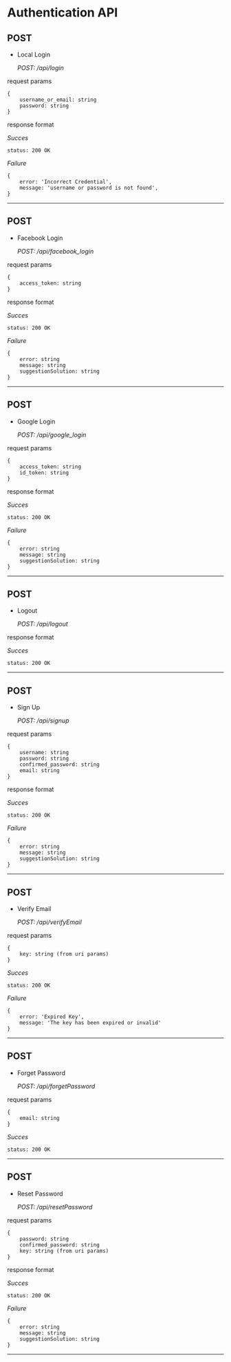 # Authentication API

## POST

- Local Login

    *POST: /api/login*

request params

```
{
    username_or_email: string
    password: string
}
```

response format

*Succes*
```
status: 200 OK
```

*Failure*
```
{
    error: 'Incorrect Credential',
    message: 'username or password is not found',
}
```

----


## POST

- Facebook Login

    *POST: /api/facebook_login*

request params

```
{
    access_token: string
}
```


response format

*Succes*
```
status: 200 OK
```

*Failure*
```
{
    error: string
    message: string
    suggestionSolution: string
}
```


----

## POST

- Google Login

    *POST: /api/google_login*

request params

```
{
    access_token: string
    id_token: string
}
```

response format

*Succes*
```
status: 200 OK
```

*Failure*
```
{
    error: string
    message: string
    suggestionSolution: string
}
```


----

## POST

- Logout

    *POST: /api/logout*


response format

*Succes*
```
status: 200 OK
```

----

## POST

- Sign Up

    *POST: /api/signup*

request params

```
{
    username: string
    password: string
    confirmed_password: string
    email: string
}
```

response format

*Succes*
```
status: 200 OK
```

*Failure*
```
{
    error: string
    message: string
    suggestionSolution: string
}
```

----

## POST

- Verify Email

    *POST: /api/verifyEmail*

request params

```
{
    key: string (from uri params)
}
```

*Succes*
```
status: 200 OK
```

*Failure*
```
{
    error: 'Expired Key',
    message: 'The key has been expired or invalid'
}
```

----

## POST

- Forget Password

    *POST: /api/forgetPassword*

request params

```
{
    email: string
}
```

*Succes*
```
status: 200 OK
```

----

## POST

- Reset Password

    *POST: /api/resetPassword*

request params

```
{
    password: string
    confirmed_password: string
    key: string (from uri params)
}
```


response format

*Succes*
```
status: 200 OK
```

*Failure*
```
{
    error: string
    message: string
    suggestionSolution: string
}
```
----